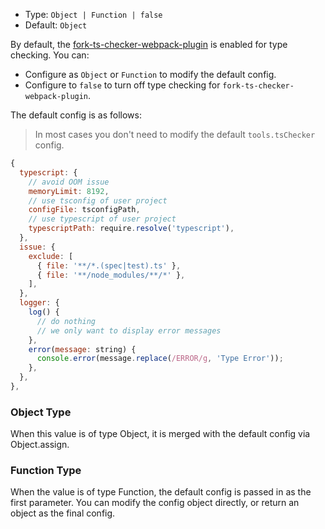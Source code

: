 - Type: `Object | Function | false`
- Default: `Object`

By default, the [fork-ts-checker-webpack-plugin](https://github.com/TypeStrong/fork-ts-checker-webpack-plugin) is enabled for type checking. You can:

- Configure as `Object` or `Function` to modify the default config.
- Configure to `false` to turn off type checking for `fork-ts-checker-webpack-plugin`.

The default config is as follows:

> In most cases you don't need to modify the default `tools.tsChecker` config.

```js
{
  typescript: {
    // avoid OOM issue
    memoryLimit: 8192,
    // use tsconfig of user project
    configFile: tsconfigPath,
    // use typescript of user project
    typescriptPath: require.resolve('typescript'),
  },
  issue: {
    exclude: [
      { file: '**/*.(spec|test).ts' },
      { file: '**/node_modules/**/*' },
    ],
  },
  logger: {
    log() {
      // do nothing
      // we only want to display error messages
    },
    error(message: string) {
      console.error(message.replace(/ERROR/g, 'Type Error'));
    },
  },
},
```

### Object Type

When this value is of type Object, it is merged with the default config via Object.assign.

### Function Type

When the value is of type Function, the default config is passed in as the first parameter. You can modify the config object directly, or return an object as the final config.
